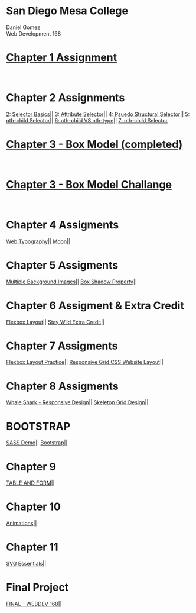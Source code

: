 # San Diego Mesa College

Daniel Gomez
<br>
Web Development 168
<br>
<h1><a href='ch1ASGMT\aboutMe.html'>Chapter 1 Assignment</a></h1> 
<br>
<h1>Chapter 2 Assignments</h1>
<a href='02_selector_basics_start-ASGMT.html'>2: Selector Basics</a>|| 
<a href='03_attribute_selectors_start-ASGMT.html'>3: Attribute Selector</a>|| 
<a href='04-2_psuedo_structural_selector_classes_start-ASGMT.html'>4: Psuedo Structural Selector</a>|| 
<a href='05_nth-child_selector_start-ASGMT.html'>5: nth-child Selector</a>|| 
<a href='06_nth-child_vs_nth-type_start-ASGMT.html'>6: nth-child VS nth-type</a>|| 
<a href='07_nth-child_selector_start-ASGMT.html'>7: nth-child Selector</a> 
<br>
<h1><a href="03_box_model_start_completed.html">Chapter 3 - Box Model (completed)</a></h1>
<br>
<h1><a href="box_model_challenge\index.html">Chapter 3 - Box Model Challange</a></h1>
<br>
<h1>Chapter 4 Assigments</h1>
<a href='Chapter 4\04_web_typography.html'>Web Typography</a>|| 
<a href='Chapter 4\moon.html'>Moon</a>|| 
<br>
<h1>Chapter 5 Assigments</h1>
<a href='Chapter 5\start\04_multiple_bgs.html.html'>Multiple Background Images</a>|| 
<a href='Chapter 5\start\05_box_shadow.html.html'>Box Shadow Property</a>|| 
<h1>Chapter 6 Assigment & Extra Credit</h1>
<a href='Chapter 6\index.html'>Flexbox Layout</a>|| 
<a href='Chapter 6\stayWild.html'>Stay Wild Extra Credit</a>||
<h1>Chapter 7 Assigments</h1>
<a href='Chapter 7\index.html'>Flexbox Layout Practice</a>|| 
<a href='Chapter 7\gridBiz\index.html'>Responsive Grid CSS Website Layout</a>||
<h1>Chapter 8 Assigments</h1>
<a href='Chapter 8\whaleShark.html'>Whale Shark - Responsive Design</a>|| 
<a href='Chapter 8\skeleton-grid-system\index.html'>Skeleton Grid Design</a>||
<h1>BOOTSTRAP</h1>
<a href='Bootstrap\sass-demo\index.html'>SASS Demo</a>|| 
<a href='Bootstrap\index.html'>Bootstrap</a>||
<h1>Chapter 9</h1>
<a href='Chapter 9\table.html'>TABLE AND FORM</a>|| 
<h1>Chapter 10</h1>
<a href='Chapter 10\transitions-animations.html'>Animations</a>|| 
<h1>Chapter 11</h1>
<a href='Chapter 11\index.html'>SVG Essentials</a>|| 
<h1>Final Project</h1>
<a href='Final\Final.html'>FINAL - WEBDEV 168</a>|| 




